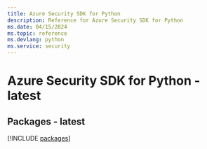 ```yaml
---
title: Azure Security SDK for Python
description: Reference for Azure Security SDK for Python
ms.date: 04/15/2024
ms.topic: reference
ms.devlang: python
ms.service: security
---
```

# Azure Security SDK for Python - latest
## Packages - latest
[!INCLUDE [packages](security-index.md)]